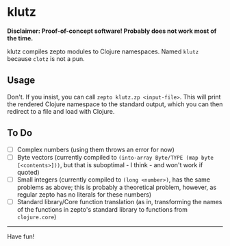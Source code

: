 # klutz

**Disclaimer: Proof-of-concept software! Probably does not work most of the time.**

klutz compiles zepto modules to Clojure namespaces.
Named `klutz` because `clotz` is not a pun.

## Usage

Don't. If you insist, you can call `zepto klutz.zp <input-file>`. This will
print the rendered Clojure namespace to the standard output, which you can
then redirect to a file and load with Clojure.

## To Do

- [ ] Complex numbers (using them throws an error for now)
- [ ] Byte vectors (currently compiled to `(into-array Byte/TYPE (map byte [<contents>]))`, but
      that is suboptimal - I think - and won't work if quoted)
- [ ] Small integers (currently compiled to `(long <number>)`, has the same problems as above; this
      is probably a theoretical problem, however, as regular zepto has no literals for these numbers)
- [ ] Standard library/Core function translation (as in, transforming the names of the functions
      in zepto's standard library to functions from `clojure.core`)

<hr/>

Have fun!
